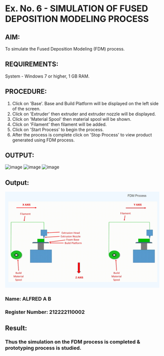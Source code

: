 # Ex. No. 6 - SIMULATION OF FUSED DEPOSITION MODELING PROCESS

## AIM:
To simulate the Fused Deposition Modeling (FDM) process.

## REQUIREMENTS:
System - Windows 7 or higher, 1 GB RAM.

## PROCEDURE:
1. Click on 'Base'. Base and Build Platform will be displayed on the left side of the screen.
2. Click on 'Extruder' then extruder and extruder nozzle will be displayed.
3. Click on 'Material Spool' then material spool will be shown.
4. Click on 'Filament' then filament will be added.
5. Click on 'Start Process' to begin the process.
6. After the process is complete click on 'Stop Process' to view product generated using FDM process.

## OUTPUT:
![image](https://github.com/MukeshVelmurugan/Ex.-No---6.-SIMULATION-OF-FUSED-DEPOSITION-MODELING-PROCESS/assets/118707363/a1d1a1aa-6718-4b68-88e3-d76fd145d31d)
![image](https://github.com/MukeshVelmurugan/Ex.-No---6.-SIMULATION-OF-FUSED-DEPOSITION-MODELING-PROCESS/assets/118707363/6dd173d5-7f34-4ddb-8e3e-58c361e9a4e4)
![image](https://github.com/MukeshVelmurugan/Ex.-No---6.-SIMULATION-OF-FUSED-DEPOSITION-MODELING-PROCESS/assets/118707363/275c4bea-9c66-466c-8362-11435c0898d6)



## Output:
![image](https://github.com/SAKTHISWAR/Ex.-No---6.-SIMULATION-OF-FUSED-DEPOSITION-MODELING-PROCESS/blob/main/7.png)

### Name: ALFRED A B
### Register Number: 212222110002

## Result:
### Thus the simulation on the FDM process is completed & prototyping process is studied.
